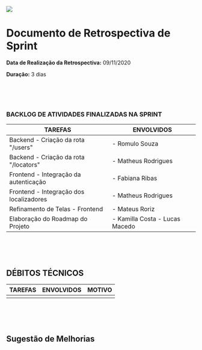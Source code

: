 [![](https://github.com/Vamos-Parcelar-Lift-Learning/Documentos/blob/main/Imagens/cabecalho_relatorios.png)](https://github.com/Vamos-Parcelar-Lift-Learning/Documentos/blob/main/Imagens/cabecalho_relatorios.png)

# Documento de Retrospectiva de Sprint

**Data de Realização da Retrospectiva:** 09/11/2020

**Duração:** 3 dias

<br/>
<br/>
<br/>

### BACKLOG DE ATIVIDADES FINALIZADAS NA SPRINT

| TAREFAS                                 | ENVOLVIDOS                     |
| --------------------------------------- | ------------------------------ |
| Backend - Criação da rota "/users"      | - Romulo Souza                 |
| Backend - Criação da rota "/locators"   | - Matheus Rodrigues            |
| Frontend - Integração da autenticação   | - Fabiana Ribas                |
| Frontend - Integração dos localizadores | - Matheus Rodrigues            |
| Refinamento de Telas - Frontend         | - Mateus Roriz                 |
| Elaboração do Roadmap do Projeto        | - Kamilla Costa - Lucas Macedo |

<br/>
<br/>
<br/>

## DÉBITOS TÉCNICOS

| TAREFAS | ENVOLVIDOS | MOTIVO |
| ------- | ---------- | ------ |
|         |            |        |

<br/>
<br/>
<br/>

## Sugestão de Melhorias
